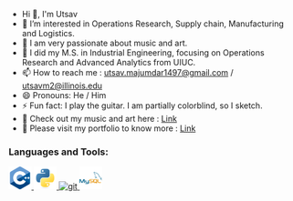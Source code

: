 - Hi 👋, I'm Utsav
- 👀 I’m interested in Operations Research, Supply chain, Manufacturing and Logistics.
- 🎨 I am very passionate about music and art. 
- 🌱 I did my M.S. in Industrial Engineering, focusing on Operations Research and Advanced Analytics from UIUC.
- 📫 How to reach me : utsav.majumdar1497@gmail.com / utsavm2@illinois.edu
- 😄 Pronouns: He / Him
- ⚡ Fun fact: I play the guitar. I am partially colorblind, so I sketch.
- 🎵 Check out my music and art here :  [Link](https://utsavmajumdar14.github.io/portfolio/blog/)
- 💼 Please visit my portfolio to know more : [Link](https://utsavmajumdar14.github.io/portfolio/)

<h3 align="left">Languages and Tools:</h3>
<p align="left">
  <a href="https://www.w3schools.com/cpp/" target="_blank" rel="noreferrer">
    <img src="https://raw.githubusercontent.com/devicons/devicon/master/icons/cplusplus/cplusplus-original.svg" alt="cplusplus" width="40" height="40"/>
  </a>
  <a href="https://www.python.org" target="_blank" rel="noreferrer">
    <img src="https://raw.githubusercontent.com/devicons/devicon/master/icons/python/python-original.svg" alt="python" width="40" height="40"/>
  </a>
  <a href="https://git-scm.com/" target="_blank" rel="noreferrer">
    <img src="https://www.vectorlogo.zone/logos/git-scm/git-scm-icon.svg" alt="git" width="40" height="40"/>
  </a>
    <a href="https://www.mysql.com/" target="_blank" rel="noreferrer">
    <img src="https://raw.githubusercontent.com/devicons/devicon/master/icons/mysql/mysql-original-wordmark.svg" alt="mysql" width="40" height="40"/>
  </a>
</p>
 


<!--
**utsavmajumdar14/utsavmajumdar14** is a ✨ _special_ ✨ repository because its `README.md` (this file) appears on your GitHub profile.

Here are some ideas to get you started:

- 🔭 I’m currently working on ...
- 🌱 I’m currently learning ...
- 👯 I’m looking to collaborate on ...
- 🤔 I’m looking for help with ...
- 💬 Ask me about ...
- 📫 How to reach me: ...
- 😄 Pronouns: ...
- ⚡ Fun fact: ...
-->
